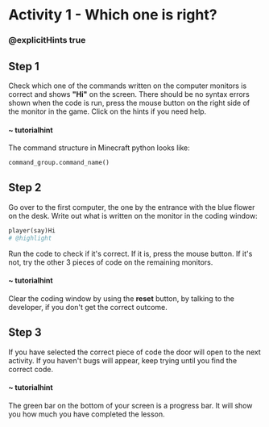 # Activity 1 - Which one is right?

### @explicitHints true

## Step 1
Check which one of the commands written on the computer monitors is correct and shows **"Hi"** on the screen. There should be no syntax errors shown when the code is run, press the mouse button on the right side of the monitor in the game. Click on the hints if you need help.

#### ~ tutorialhint 
The command structure in Minecraft python looks like:
```python
command_group.command_name()
```

## Step 2

Go over to the first computer, the one by the entrance with the blue flower on the desk. Write out what is written on the monitor in the coding window:

```python 
player(say)Hi
# @highlight
```
Run the code to check if it's correct. If it is, press the mouse button. If it's not, try the other 3 pieces of code on the remaining monitors. 

#### ~ tutorialhint 
Clear the coding window by using the **reset** button, by talking to the developer, if you don't get the correct outcome. 

## Step 3 
If you have selected the correct piece of code the door will open to the next activity. If you haven't bugs will appear, keep trying until you find the correct code. 

#### ~ tutorialhint 
The green bar on the bottom of your screen is a progress bar. It will show you how much you have completed the lesson. 
